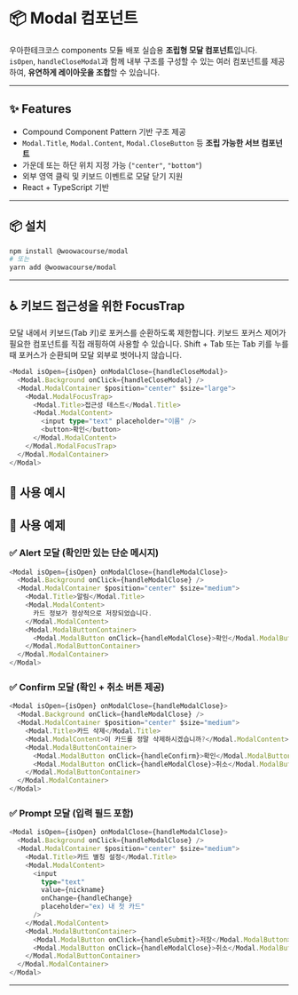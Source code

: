 # 📦 Modal 컴포넌트

우아한테크코스 components 모듈 배포 실습용 **조립형 모달 컴포넌트**입니다.  
`isOpen`, `handleCloseModal`과 함께 내부 구조를 구성할 수 있는 여러 컴포넌트를 제공하여, **유연하게 레이아웃을 조합**할 수 있습니다.

---

## ✨ Features

- Compound Component Pattern 기반 구조 제공
- `Modal.Title`, `Modal.Content`, `Modal.CloseButton` 등 **조립 가능한 서브 컴포넌트**
- 가운데 또는 하단 위치 지정 가능 (`"center"`, `"bottom"`)
- 외부 영역 클릭 및 키보드 이벤트로 모달 닫기 지원
- React + TypeScript 기반

---

## 📦 설치

```bash
npm install @woowacourse/modal
# 또는
yarn add @woowacourse/modal
```

---

## ♿️ 키보드 접근성을 위한 FocusTrap

모달 내에서 키보드(Tab 키)로 포커스를 순환하도록 제한합니다.
키보드 포커스 제어가 필요한 컴포넌트를 직접 래핑하여 사용할 수 있습니다.
Shift + Tab 또는 Tab 키를 누를 때 포커스가 순환되며 모달 외부로 벗어나지 않습니다.

```typescript
<Modal isOpen={isOpen} onModalClose={handleCloseModal}>
  <Modal.Background onClick={handleCloseModal} />
  <Modal.ModalContainer $position="center" $size="large">
    <Modal.ModalFocusTrap>
      <Modal.Title>접근성 테스트</Modal.Title>
      <Modal.ModalContent>
        <input type="text" placeholder="이름" />
        <button>확인</button>
      </Modal.ModalContent>
    </Modal.ModalFocusTrap>
  </Modal.ModalContainer>
</Modal>
```

## 🧩 사용 예시

## 🧪 사용 예제

### ✅ Alert 모달 (확인만 있는 단순 메시지)

```typescript
<Modal isOpen={isOpen} onModalClose={handleModalClose}>
  <Modal.Background onClick={handleModalClose} />
  <Modal.ModalContainer $position="center" $size="medium">
    <Modal.Title>알림</Modal.Title>
    <Modal.ModalContent>
      카드 정보가 정상적으로 저장되었습니다.
    </Modal.ModalContent>
    <Modal.ModalButtonContainer>
      <Modal.ModalButton onClick={handleModalClose}>확인</Modal.ModalButton>
    </Modal.ModalButtonContainer>
  </Modal.ModalContainer>
</Modal>
```

### ✅ Confirm 모달 (확인 + 취소 버튼 제공)

```typescript
<Modal isOpen={isOpen} onModalClose={handleModalClose}>
  <Modal.Background onClick={handleModalClose} />
  <Modal.ModalContainer $position="center" $size="medium">
    <Modal.Title>카드 삭제</Modal.Title>
    <Modal.ModalContent>이 카드를 정말 삭제하시겠습니까?</Modal.ModalContent>
    <Modal.ModalButtonContainer>
      <Modal.ModalButton onClick={handleConfirm}>확인</Modal.ModalButton>
      <Modal.ModalButton onClick={handleModalClose}>취소</Modal.ModalButton>
    </Modal.ModalButtonContainer>
  </Modal.ModalContainer>
</Modal>
```

### ✅ Prompt 모달 (입력 필드 포함)

```typescript
<Modal isOpen={isOpen} onModalClose={handleModalClose}>
  <Modal.Background onClick={handleModalClose} />
  <Modal.ModalContainer $position="center" $size="medium">
    <Modal.Title>카드 별칭 설정</Modal.Title>
    <Modal.ModalContent>
      <input
        type="text"
        value={nickname}
        onChange={handleChange}
        placeholder="ex) 내 첫 카드"
      />
    </Modal.ModalContent>
    <Modal.ModalButtonContainer>
      <Modal.ModalButton onClick={handleSubmit}>저장</Modal.ModalButton>
      <Modal.ModalButton onClick={handleModalClose}>취소</Modal.ModalButton>
    </Modal.ModalButtonContainer>
  </Modal.ModalContainer>
</Modal>
```

---
